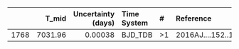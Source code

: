|      |   T_mid |   Uncertainty (days) | Time System   | #   | Reference           |
|-----:|--------:|---------------------:|:--------------|:----|:--------------------|
| 1768 | 7031.96 |              0.00038 | BJD_TDB       | >1  | 2016AJ....152..108E |